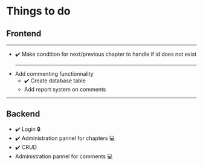 # Things to do
## Frontend
***
- ✔️ Make condition for next/previous chapter to handle if id does not exist
  ***
- Add commenting functionnality
  - ✔️ Create database table
  - Add report system on comments

***
## Backend
- ✔️ Login 🔒
- ✔️ Administration pannel for chapters 💻
- ✔️ CRUD
- Administration pannel for comments 💻